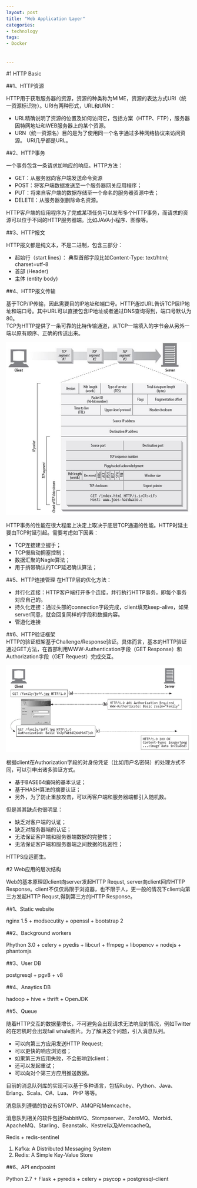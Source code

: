 ```yaml
---
layout: post
title: "Web Application Layer"
categories:
- technology  
tags:
- Docker


---
```


#1 HTTP Basic  

##1、HTTP资源

HTTP用于获取服务器的资源，资源的种类称为MIME，资源的表达方式URI（统一资源标识符）。URI有两种形式，URL和URN：    
* URL精确说明了资源的位置及如何访问它，包括方案（HTTP、FTP），服务器因特网地址和WEB服务器上的某个资源。  
* URN（统一资源名）目的是为了使用同一个名字通过多种网络协议来访问资源。
URI几乎都是URL。

##2、HTTP事务  

一个事务包含一条请求加响应的响应。HTTP方法：  
* GET：从服务器向客户端发送命令资源     
* POST：将客户端数据发送至一个服务器网关应用程序；  
* PUT：将来自客户端的数据存储至一个命名的服务器资源中去；  
* DELETE：从服务器张删除命名资源。  

HTTP客户端的应用程序为了完成某项任务可以发布多个HTTP事务，而请求的资源可以位于不同的HTTP服务器端。比如JAVA小程序、图像等。

##3、HTTP报文   

HTTP报文都是纯文本，不是二进制，包含三部分：   
* 起始行（start lines）： 典型首部字段比如Content-Type: text/html; charset=utf-8    
* 首部 (Header)   
* 主体 (entity body)

##4、HTTP报文传输

基于TCP/IP传输，因此需要目的IP地址和端口号。HTTP通过URL告诉TCP层IP地址和端口号。其中URL可以直接包含IP地址或者通过DNS查询得到，端口号默认为80。  
TCP为HTTP提供了一条可靠的比特传输通道，从TCP一端填入的字节会从另外一端以原有顺序、正确的传送出来。  

![图片](/assets/images/tcp_http.jpg)
 
HTTP事务的性能在很大程度上决定上取决于底层TCP通道的性能。HTTP时延主要由TCP时延引起。需要考虑如下因素：  
* TCP连接建立握手；  
* TCP慢启动拥塞控制；  
* 数据汇聚的Nagle算法；  
* 用于捎带确认的TCP延迟确认算法；    


##5、HTTP连接管理
在HTTP层的优化方法：    
* 并行化连接：HTTP客户端打开多个连接，并行执行HTTP事务，即每个事务对应自己的。  
* 持久化连接：通过头部的connection字段完成，client填充keep-alive，如果server同意，就会回复同样的字段和数据内容。  
* 管道化连接  

##6、HTTP验证框架  
HTTP的验证框架基于Challenge/Response验证。具体而言，基本的HTTP验证通过GET方法，在首部利用WWW-Authentication字段（GET Response）和Authorization字段（GET Request）完成交互。 

![图片](/assets/images/http_auth.jpg)
   
根据client在Authorization字段的对身份凭证（比如用户名密码）的处理方式不同，可以引申出诸多验证方式。    
* 基于BASE64编码的基本认证；
* 基于HASH算法的摘要认证；
* 另外，为了防止重放攻击，可以再客户端和服务器端都引入随机数。  

但是其其缺点也很明显：
* 缺乏对客户端的认证；
* 缺乏对服务器端的认证；
* 无法保证客户端和服务器端数据的完整性；
* 无法保证客户端和服务器端之间数据的私密性；

HTTPS应运而生。

#2 Web应用的层次结构  

Web的基本原理即client向server发起HTTP Requst, server向client回应HTTP Response。client不仅仅局限于浏览器，也不限于人，更一般的情况下client向第三方发起HTTP Requst,得到第三方的HTTP Response。

##1、Static website

nginx 1.5 + modsecutity + openssl + bootstrap 2

##2、Background workers  

Phython 3.0 + celery + pyedis + libcurl + ffmpeg + libopencv + nodejs + phantomjs

##3、User DB  

postgresql + pgv8 + v8  

##4、Anaytics DB  

hadoop + hive + thrift + OpenJDK  

##5、Queue  

随着HTTP交互的数据量增长，不可避免会出现请求无法响应的情况，例如Twitter的在宕机时会出现fail whale图片。为了解决这个问题，引入消息队列。  
* 可以向第三方应用发送HTTP Request;  
* 可以更快的响应浏览器；  
* 如果第三方应用失败，不会影响到client；  
* 还可以发起重试；  
* 可以向对个第三方应用推送数据。  

目前的消息队列库的实现可以基于多种语言，包括Ruby、Python、Java、Erlang、Scala、C#、Lua、 PHP 等等。  

消息队列遵循的协议有STOMP、AMQP和Memcache。  
	
消息队列相关的软件包括RabbitMQ、Stompserver、ZeroMQ、Morbid、ApacheMQ、Starling、Beanstalk、Kestrel以及MemcacheQ。  

Redis + redis-sentinel

1.	Kafka: A Distributed Messaging System
2.	Redis: A Simple Key-Value Store

##6、API endpooint  

Python 2.7 + Flask + pyredis + celery + psycop + postgresql-client
